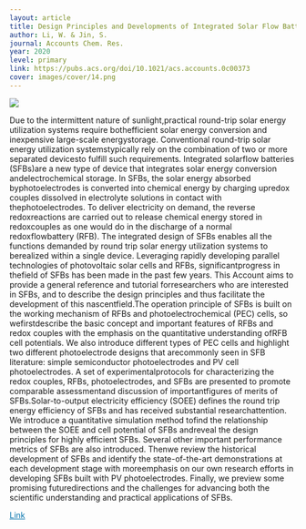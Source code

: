 ```yaml
---
layout: article
title: Design Principles and Developments of Integrated Solar Flow Batteries
author: Li, W. & Jin, S.
journal: Accounts Chem. Res.
year: 2020
level: primary
link: https://pubs.acs.org/doi/10.1021/acs.accounts.0c00373
cover: images/cover/14.png
---
```


<img class="image image--lg" src="{{ page.cover }}"/>

Due to the intermittent nature of sunlight,practical round-trip solar energy utilization systems require bothefficient solar energy conversion and inexpensive large-scale energystorage. Conventional round-trip solar energy utilization systemstypically rely on the combination of two or more separated devicesto fulfill such requirements. Integrated solarflow batteries (SFBs)are a new type of device that integrates solar energy conversion andelectrochemical storage. In SFBs, the solar energy absorbed byphotoelectrodes is converted into chemical energy by charging upredox couples dissolved in electrolyte solutions in contact with thephotoelectrodes. To deliver electricity on demand, the reverse redoxreactions are carried out to release chemical energy stored in redoxcouples as one would do in the discharge of a normal redoxflowbattery (RFB). The integrated design of SFBs enables all the functions demanded by round trip solar energy utilization systems to berealized within a single device. Leveraging rapidly developing parallel technologies of photovoltaic solar cells and RFBs, significantprogress in thefield of SFBs has been made in the past few years. This Account aims to provide a general reference and tutorial forresearchers who are interested in SFBs, and to describe the design principles and thus facilitate the development of this nascentfield.The operation principle of SFBs is built on the working mechanism of RFBs and photoelectrochemical (PEC) cells, so wefirstdescribe the basic concept and important features of RFBs and redox couples with the emphasis on the quantitative understanding ofRFB cell potentials. We also introduce different types of PEC cells and highlight two different photoelectrode designs that arecommonly seen in SFB literature: simple semiconductor photoelectrodes and PV cell photoelectrodes. A set of experimentalprotocols for characterizing the redox couples, RFBs, photoelectrodes, and SFBs are presented to promote comparable assessmentand discussion of importantfigures of merits of SFBs.Solar-to-output electricity efficiency (SOEE) defines the round trip energy efficiency of SFBs and has received substantial researchattention. We introduce a quantitative simulation method tofind the relationship between the SOEE and cell potential of SFBs andreveal the design principles for highly efficient SFBs. Several other important performance metrics of SFBs are also introduced. Thenwe review the historical development of SFBs and identify the state-of-the-art demonstrations at each development stage with moreemphasis on our own research efforts in developing SFBs built with PV photoelectrodes. Finally, we preview some promising futuredirections and the challenges for advancing both the scientific understanding and practical applications of SFBs.

<a style="color:#0272AC;" href="{{ page.link }}">Link</a>
